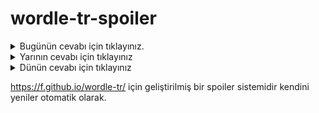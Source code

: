 # wordle-tr-spoiler

<details>
  <summary>Bugünün cevabı için tıklayınız.</summary>
  <br>
    <b> tetir </b>
</details>

<details>
  <summary>Yarının cevabı için tıklayınız</summary>
  <br>
   <b> bayan </b>
</details>

<details>
  <summary>Dünün cevabı için tıklayınız </summary>
  <br>
  <b> himen </b>
</details>

https://f.github.io/wordle-tr/ için geliştirilmiş bir spoiler sistemidir kendini yeniler otomatik olarak.

